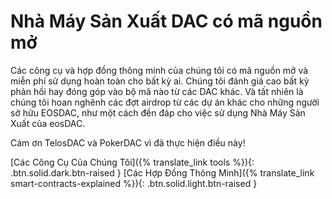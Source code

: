 **Nhà Máy Sản Xuất** DAC có **mã nguồn mở**
===

Các công cụ và hợp đồng thông minh của chúng tôi có mã nguồn mở và miễn phí sử dụng hoàn toàn cho bất kỳ ai. Chúng tôi đánh giá cao bất kỳ phản hồi hay đóng góp vào bộ mã nào từ các DAC khác. Và tất nhiên là chúng tôi hoan nghênh các đợt airdrop từ các dự án khác cho những người sở hữu EOSDAC, như một cách đền đáp cho việc sử dụng Nhà Máy Sản Xuất của eosDAC.

Cám ơn TelosDAC và PokerDAC vì đã thực hiện điều này!

[Các Công Cụ Của Chúng Tôi]({% translate_link tools %}){: .btn.solid.dark.btn-raised }
[Các Hợp Đồng Thông Minh]({% translate_link smart-contracts-explained %}){: .btn.solid.light.btn-raised }
